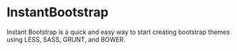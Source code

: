 # InstantBootstrap
Instant Bootstrap is a quick and easy way to start creating bootstrap themes using LESS, SASS, GRUNT, and BOWER.
